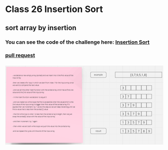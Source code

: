 # Class 26  Insertion Sort

## sort array by insertion



### You can see the code of the challenge here: [Insertion Sort](./insertion.js)


### [ pull request ](https://github.com/Mohammad-Aljamal/data-structures-and-algorithms/pull/37)


### ![](./challenge26-sort.png)




